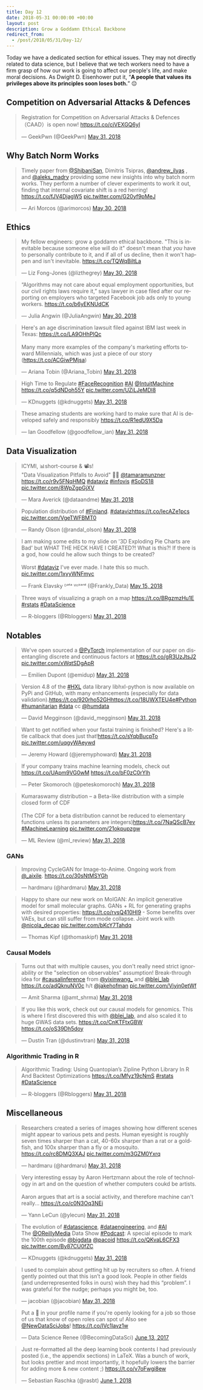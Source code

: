 ```yaml
---
title: Day 12
date: 2018-05-31 00:00:00 +00:00
layout: post
description: Grow a Goddamn Ethical Backbone
redirect_from:
  - /post/2018/05/31/Day-12/
---
```


Today we have a dedicated section for ethical issues. They may not directly related to data science, but I believe that we tech workers need to have a firm grasp of how our work is going to affect our people's life, and make moral decisions. As Dwight D. Eisenhower put it, “**A people that values its privileges above its principles soon loses both.**” :pensive:

## Competition on Adversarial Attacks & Defences
<amp-twitter width="400" height="400"
             layout="responsive"
             data-tweetid="1002139227663011841">
    <blockquote placeholder><p lang="en" dir="ltr">Registration for Competition on Adversarial Attacks &amp; Defences（CAAD）is open now! <a href="https://t.co/cjVEXGQ6yI">https://t.co/cjVEXGQ6yI</a></p>&mdash; GeekPwn (@GeekPwn) <a href="https://twitter.com/GeekPwn/status/1002139227663011841?ref_src=twsrc%5Etfw">May 31, 2018</a></blockquote>
</amp-twitter>

## Why Batch Norm Works
<amp-twitter width="400" height="400"
             layout="responsive"
             data-tweetid="1001856542268952576">
    <blockquote placeholder><p lang="en" dir="ltr">Timely paper from <a href="https://twitter.com/ShibaniSan?ref_src=twsrc%5Etfw">@ShibaniSan</a>, Dimitris Tsipras, <a href="https://twitter.com/andrew_ilyas?ref_src=twsrc%5Etfw">@andrew_ilyas</a> , and <a href="https://twitter.com/aleks_madry?ref_src=twsrc%5Etfw">@aleks_madry</a> providing some new insights into why batch norm works. They perform a number of clever experiments to work it out, finding that internal covariate shift is a red herring! <a href="https://t.co/fJV4DjagW5">https://t.co/fJV4DjagW5</a> <a href="https://t.co/G20yf9pMeJ">pic.twitter.com/G20yf9pMeJ</a></p>&mdash; Ari Morcos (@arimorcos) <a href="https://twitter.com/arimorcos/status/1001856542268952576?ref_src=twsrc%5Etfw">May 30, 2018</a></blockquote>
</amp-twitter>

## Ethics
<amp-twitter width="400" height="400"
             layout="responsive"
             data-tweetid="1001845921162956801">
    <blockquote placeholder><p lang="en" dir="ltr">My fellow engineers: grow a goddamn ethical backbone. &quot;This is inevitable because someone else will do it&quot; doesn&#39;t mean that *you* have to personally contribute to it, and if all of us decline, then it won&#39;t happen and isn&#39;t inevitable. <a href="https://t.co/TQWqBiltLa">https://t.co/TQWqBiltLa</a></p>&mdash; Liz Fong-Jones (@lizthegrey) <a href="https://twitter.com/lizthegrey/status/1001845921162956801?ref_src=twsrc%5Etfw">May 30, 2018</a></blockquote>
</amp-twitter>

<amp-twitter width="400" height="400"
             layout="responsive"
             data-tweetid="1001905315695112192">
    <blockquote placeholder><p lang="en" dir="ltr">“Algorithms may not care about equal employment opportunities, but our civil rights laws require it,” says lawyer in case filed after our reporting on employers who targeted Facebook job ads only to young workers. <a href="https://t.co/b6yEKNUdCK">https://t.co/b6yEKNUdCK</a></p>&mdash; Julia Angwin (@JuliaAngwin) <a href="https://twitter.com/JuliaAngwin/status/1001905315695112192?ref_src=twsrc%5Etfw">May 30, 2018</a></blockquote>
</amp-twitter>

<amp-twitter width="400" height="400"
             layout="responsive"
             data-tweetid="1002319562149376000">
    <blockquote placeholder><p lang="en" dir="ltr">Here&#39;s an age discrimination lawsuit filed against IBM last week in Texas: <a href="https://t.co/LA9OHhPlQc">https://t.co/LA9OHhPlQc</a><br><br>Many many more examples of the company&#39;s marketing efforts toward Millennials, which was just a piece of our story (<a href="https://t.co/ACGiwPMjsa">https://t.co/ACGiwPMjsa</a>)</p>&mdash; Ariana Tobin (@Ariana_Tobin) <a href="https://twitter.com/Ariana_Tobin/status/1002319562149376000?ref_src=twsrc%5Etfw">May 31, 2018</a></blockquote>
</amp-twitter>

<amp-twitter width="400" height="400"
             layout="responsive"
             data-tweetid="1002226960066588672">
    <blockquote placeholder><p lang="en" dir="ltr">High Time to Regulate <a href="https://twitter.com/hashtag/FaceRecognition?src=hash&amp;ref_src=twsrc%5Etfw">#FaceRecognition</a> <a href="https://twitter.com/hashtag/AI?src=hash&amp;ref_src=twsrc%5Etfw">#AI</a> <a href="https://twitter.com/IntuitMachine?ref_src=twsrc%5Etfw">@IntuitMachine</a> <a href="https://t.co/q5dNDoh55Y">https://t.co/q5dNDoh55Y</a> <a href="https://t.co/UZiLJeMDl8">pic.twitter.com/UZiLJeMDl8</a></p>&mdash; KDnuggets (@kdnuggets) <a href="https://twitter.com/kdnuggets/status/1002226960066588672?ref_src=twsrc%5Etfw">May 31, 2018</a></blockquote>
</amp-twitter>

<amp-twitter width="400" height="400"
             layout="responsive"
             data-tweetid="1002251305807593477">
    <blockquote placeholder><p lang="en" dir="ltr">These amazing students are working hard to make sure that AI is developed safely and responsibly <a href="https://t.co/R1edU9X5Da">https://t.co/R1edU9X5Da</a></p>&mdash; Ian Goodfellow (@goodfellow_ian) <a href="https://twitter.com/goodfellow_ian/status/1002251305807593477?ref_src=twsrc%5Etfw">May 31, 2018</a></blockquote>
</amp-twitter>

## Data Visualization
<amp-twitter width="400" height="400"
             layout="responsive"
             data-tweetid="1002259952336064512">
    <blockquote placeholder><p lang="en" dir="ltr">ICYMI, 📊short-course &amp; 📽s!<br>&quot;Data Visualization Pitfalls to Avoid&quot; 👩‍💻 <a href="https://twitter.com/tamaramunzner?ref_src=twsrc%5Etfw">@tamaramunzner</a>  <a href="https://t.co/r9v5FNqHMQ">https://t.co/r9v5FNqHMQ</a> <a href="https://twitter.com/hashtag/dataviz?src=hash&amp;ref_src=twsrc%5Etfw">#dataviz</a> <a href="https://twitter.com/hashtag/infovis?src=hash&amp;ref_src=twsrc%5Etfw">#infovis</a> <a href="https://twitter.com/hashtag/SoDS18?src=hash&amp;ref_src=twsrc%5Etfw">#SoDS18</a> <a href="https://t.co/8WpZgpGjXV">pic.twitter.com/8WpZgpGjXV</a></p>&mdash; Mara Averick (@dataandme) <a href="https://twitter.com/dataandme/status/1002259952336064512?ref_src=twsrc%5Etfw">May 31, 2018</a></blockquote>
</amp-twitter>

<amp-twitter width="400" height="400"
             layout="responsive"
             data-tweetid="1002235710026399744">
    <blockquote placeholder><p lang="en" dir="ltr">Population distribution of <a href="https://twitter.com/hashtag/Finland?src=hash&amp;ref_src=twsrc%5Etfw">#Finland</a>. <a href="https://twitter.com/hashtag/dataviz?src=hash&amp;ref_src=twsrc%5Etfw">#dataviz</a><a href="https://t.co/IecAZe1pcs">https://t.co/IecAZe1pcs</a> <a href="https://t.co/VgeTWFBMT0">pic.twitter.com/VgeTWFBMT0</a></p>&mdash; Randy Olson (@randal_olson) <a href="https://twitter.com/randal_olson/status/1002235710026399744?ref_src=twsrc%5Etfw">May 31, 2018</a></blockquote>
</amp-twitter>

<amp-twitter width="400" height="400"
             layout="responsive"
             data-tweetid="996224610696822784">
    <blockquote placeholder><p lang="en" dir="ltr">I am making some edits to my slide on &#39;3D Exploding Pie Charts are Bad&#39; but WHAT THE HECK HAVE I CREATED?! What is this?! If there is a god, how could he allow such things to be created?<br><br>Worst <a href="https://twitter.com/hashtag/dataviz?src=hash&amp;ref_src=twsrc%5Etfw">#dataviz</a> I&#39;ve ever made. I hate this so much. <a href="https://t.co/1xyyWNFmyc">pic.twitter.com/1xyyWNFmyc</a></p>&mdash; Frank Elavsky ᴰᵃᵗᵃ ᵂᶦᶻᵃʳᵈ (@Frankly_Data) <a href="https://twitter.com/Frankly_Data/status/996224610696822784?ref_src=twsrc%5Etfw">May 15, 2018</a></blockquote>
</amp-twitter>

<amp-twitter width="400" height="400"
             layout="responsive"
             data-tweetid="1002230870726594561">
    <blockquote placeholder><p lang="en" dir="ltr">Three ways of visualizing a graph on a map <a href="https://t.co/BRgzmzHu1E">https://t.co/BRgzmzHu1E</a> <a href="https://twitter.com/hashtag/rstats?src=hash&amp;ref_src=twsrc%5Etfw">#rstats</a> <a href="https://twitter.com/hashtag/DataScience?src=hash&amp;ref_src=twsrc%5Etfw">#DataScience</a></p>&mdash; R-bloggers (@Rbloggers) <a href="https://twitter.com/Rbloggers/status/1002230870726594561?ref_src=twsrc%5Etfw">May 31, 2018</a></blockquote>
</amp-twitter>

## Notables
<amp-twitter width="400" height="400"
             layout="responsive"
             data-tweetid="1002308167794024448">
    <blockquote placeholder><p lang="en" dir="ltr">We&#39;ve open sourced a <a href="https://twitter.com/PyTorch?ref_src=twsrc%5Etfw">@PyTorch</a> implementation of our paper on disentangling discrete and continuous factors at <a href="https://t.co/gR3UzJtsJ2">https://t.co/gR3UzJtsJ2</a> <a href="https://t.co/xWqtSDgApR">pic.twitter.com/xWqtSDgApR</a></p>&mdash; Emilien Dupont (@emidup) <a href="https://twitter.com/emidup/status/1002308167794024448?ref_src=twsrc%5Etfw">May 31, 2018</a></blockquote>
</amp-twitter>

<amp-twitter width="400" height="400"
             layout="responsive"
             data-tweetid="1002176824154120192">
    <blockquote placeholder><p lang="en" dir="ltr">Version 4.8 of the <a href="https://twitter.com/hashtag/HXL?src=hash&amp;ref_src=twsrc%5Etfw">#HXL</a> data library libhxl-python is now available on PyPi and GitHub, with many enhancements (especially for data validation).<a href="https://t.co/920rho52GH">https://t.co/920rho52GH</a><a href="https://t.co/18UWXTEU4e">https://t.co/18UWXTEU4e</a><a href="https://twitter.com/hashtag/Python?src=hash&amp;ref_src=twsrc%5Etfw">#Python</a> <a href="https://twitter.com/hashtag/humanitarian?src=hash&amp;ref_src=twsrc%5Etfw">#humanitarian</a> <a href="https://twitter.com/hashtag/data?src=hash&amp;ref_src=twsrc%5Etfw">#data</a> cc <a href="https://twitter.com/humdata?ref_src=twsrc%5Etfw">@humdata</a></p>&mdash; David Megginson (@david_megginson) <a href="https://twitter.com/david_megginson/status/1002176824154120192?ref_src=twsrc%5Etfw">May 31, 2018</a></blockquote>
</amp-twitter>

<amp-twitter width="400" height="400"
             layout="responsive"
             data-tweetid="1002266493982199808">
    <blockquote placeholder><p lang="en" dir="ltr">Want to get notified when your fastai training is finished? Here&#39;s a little callback that does just that!<a href="https://t.co/sYqbBucpTo">https://t.co/sYqbBucpTo</a> <a href="https://t.co/uqgyWAeywd">pic.twitter.com/uqgyWAeywd</a></p>&mdash; Jeremy Howard (@jeremyphoward) <a href="https://twitter.com/jeremyphoward/status/1002266493982199808?ref_src=twsrc%5Etfw">May 31, 2018</a></blockquote>
</amp-twitter>

<amp-twitter width="400" height="400"
             layout="responsive"
             data-tweetid="1002303843802087424">
    <blockquote placeholder><p lang="en" dir="ltr">If your company trains machine learning models, check out <a href="https://t.co/UApm9VG0wM">https://t.co/UApm9VG0wM</a> <a href="https://t.co/bF0zC0rYlh">https://t.co/bF0zC0rYlh</a></p>&mdash; Peter Skomoroch (@peteskomoroch) <a href="https://twitter.com/peteskomoroch/status/1002303843802087424?ref_src=twsrc%5Etfw">May 31, 2018</a></blockquote>
</amp-twitter>

<amp-twitter width="400" height="400"
             layout="responsive"
             data-tweetid="1002143417512726529">
    <blockquote placeholder><p lang="en" dir="ltr">Kumaraswamy distribution – a Beta-like distribution with a simple closed form of CDF<br><br>(The CDF for a beta distribution cannot be reduced to elementary functions unless its parameters are integers)<a href="https://t.co/7NaQScB7ev">https://t.co/7NaQScB7ev</a>  <a href="https://twitter.com/hashtag/MachineLearning?src=hash&amp;ref_src=twsrc%5Etfw">#MachineLearning</a> <a href="https://t.co/21okpupzgw">pic.twitter.com/21okpupzgw</a></p>&mdash; ML Review (@ml_review) <a href="https://twitter.com/ml_review/status/1002143417512726529?ref_src=twsrc%5Etfw">May 31, 2018</a></blockquote>
</amp-twitter>

### GANs
<amp-twitter width="400" height="400"
             layout="responsive"
             data-tweetid="1002323742976983040">
    <blockquote placeholder><p lang="en" dir="ltr">Improving CycleGAN for Image-to-Anime. Ongoing work from <a href="https://twitter.com/_aixile?ref_src=twsrc%5Etfw">@_aixile</a>. <a href="https://t.co/30sNtMSYGh">https://t.co/30sNtMSYGh</a></p>&mdash; hardmaru (@hardmaru) <a href="https://twitter.com/hardmaru/status/1002323742976983040?ref_src=twsrc%5Etfw">May 31, 2018</a></blockquote>
</amp-twitter>

<amp-twitter width="400" height="400"
             layout="responsive"
             data-tweetid="1002097273130700800">
    <blockquote placeholder><p lang="en" dir="ltr">Happy to share our new work on MolGAN: An implicit generative model for small molecular graphs. GANs + RL for generating graphs with desired properties: <a href="https://t.co/rvsQ410HI9">https://t.co/rvsQ410HI9</a> - Some benefits over VAEs, but can still suffer from mode collapse. Joint work with <a href="https://twitter.com/nicola_decao?ref_src=twsrc%5Etfw">@nicola_decao</a> <a href="https://t.co/bKcY7Tahdq">pic.twitter.com/bKcY7Tahdq</a></p>&mdash; Thomas Kipf (@thomaskipf) <a href="https://twitter.com/thomaskipf/status/1002097273130700800?ref_src=twsrc%5Etfw">May 31, 2018</a></blockquote>
</amp-twitter>

### Causal Models
<amp-twitter width="400" height="400"
             layout="responsive"
             data-tweetid="1002164017157226496">
    <blockquote placeholder><p lang="en" dir="ltr">Turns out that with multiple causes, you don&#39;t really need strict ignorability or the &quot;selection on observables&quot; assumption! Break-through idea for <a href="https://twitter.com/hashtag/causalinference?src=hash&amp;ref_src=twsrc%5Etfw">#causalinference</a> from <a href="https://twitter.com/yixinwang_?ref_src=twsrc%5Etfw">@yixinwang_</a> and <a href="https://twitter.com/blei_lab?ref_src=twsrc%5Etfw">@blei_lab</a> <a href="https://t.co/adQknuNV0c">https://t.co/adQknuNV0c</a> h/t <a href="https://twitter.com/jakehofman?ref_src=twsrc%5Etfw">@jakehofman</a> <a href="https://t.co/Vjyjn0etWf">pic.twitter.com/Vjyjn0etWf</a></p>&mdash; Amit Sharma (@amt_shrma) <a href="https://twitter.com/amt_shrma/status/1002164017157226496?ref_src=twsrc%5Etfw">May 31, 2018</a></blockquote>
</amp-twitter>

<amp-twitter width="400" height="400"
             layout="responsive"
             data-tweetid="1002243420373635073">
    <blockquote placeholder><p lang="en" dir="ltr">If you like this work, check out our causal models for genomics. This is where I first discovered this with <a href="https://twitter.com/blei_lab?ref_src=twsrc%5Etfw">@blei_lab</a>, and also scaled it to huge GWAS data sets. <a href="https://t.co/CnKTFtxGBW">https://t.co/CnKTFtxGBW</a> <a href="https://t.co/oS39Dh5doy">https://t.co/oS39Dh5doy</a></p>&mdash; Dustin Tran (@dustinvtran) <a href="https://twitter.com/dustinvtran/status/1002243420373635073?ref_src=twsrc%5Etfw">May 31, 2018</a></blockquote>
</amp-twitter>


### Algorithmic Trading in R
<amp-twitter width="400" height="400"
             layout="responsive"
             data-tweetid="1002140235856273409">
    <blockquote placeholder><p lang="en" dir="ltr">Algorithmic Trading: Using Quantopian’s Zipline Python Library In R And Backtest Optimizations  <a href="https://t.co/Mfyz19cNmS">https://t.co/Mfyz19cNmS</a> <a href="https://twitter.com/hashtag/rstats?src=hash&amp;ref_src=twsrc%5Etfw">#rstats</a> <a href="https://twitter.com/hashtag/DataScience?src=hash&amp;ref_src=twsrc%5Etfw">#DataScience</a></p>&mdash; R-bloggers (@Rbloggers) <a href="https://twitter.com/Rbloggers/status/1002140235856273409?ref_src=twsrc%5Etfw">May 31, 2018</a></blockquote>
</amp-twitter>


## Miscellaneous
<amp-twitter width="400" height="400"
             layout="responsive"
             data-tweetid="1002169309076979712">
    <blockquote placeholder><p lang="en" dir="ltr">Researchers created a series of images showing how different scenes might appear to various pets and pests. Human eyesight is roughly seven times sharper than a cat, 40-60x sharper than a rat or a goldfish, and 100x sharper than a fly or a mosquito. <a href="https://t.co/rc8DMQ3XAJ">https://t.co/rc8DMQ3XAJ</a> <a href="https://t.co/m3GZM0Yxrq">pic.twitter.com/m3GZM0Yxrq</a></p>&mdash; hardmaru (@hardmaru) <a href="https://twitter.com/hardmaru/status/1002169309076979712?ref_src=twsrc%5Etfw">May 31, 2018</a></blockquote>
</amp-twitter>

<amp-twitter width="400" height="400"
             layout="responsive"
             data-tweetid="1002178904885473280">
    <blockquote placeholder><p lang="en" dir="ltr">Very interesting essay by Aaron Hertzmann about the role of technology in art and on the question of whether computers coukd be artists.<br><br>Aaron argues that art is a social activity, and therefore machine can&#39;t really... <a href="https://t.co/c0N3Oq3NEi">https://t.co/c0N3Oq3NEi</a></p>&mdash; Yann LeCun (@ylecun) <a href="https://twitter.com/ylecun/status/1002178904885473280?ref_src=twsrc%5Etfw">May 31, 2018</a></blockquote>
</amp-twitter>

<amp-twitter width="400" height="400"
             layout="responsive"
             data-tweetid="1002283093754089474">
    <blockquote placeholder><p lang="en" dir="ltr">The evolution of <a href="https://twitter.com/hashtag/datascience?src=hash&amp;ref_src=twsrc%5Etfw">#datascience</a>, <a href="https://twitter.com/hashtag/dataengineering?src=hash&amp;ref_src=twsrc%5Etfw">#dataengineering</a>, and <a href="https://twitter.com/hashtag/AI?src=hash&amp;ref_src=twsrc%5Etfw">#AI</a><br>The <a href="https://twitter.com/OReillyMedia?ref_src=twsrc%5Etfw">@OReillyMedia</a> Data Show <a href="https://twitter.com/hashtag/Podcast?src=hash&amp;ref_src=twsrc%5Etfw">#Podcast</a>: A special episode to mark the 100th episode <a href="https://twitter.com/bigdata?ref_src=twsrc%5Etfw">@bigdata</a> <a href="https://twitter.com/pacoid?ref_src=twsrc%5Etfw">@pacoid</a>  <a href="https://t.co/QKvaL6CFX3">https://t.co/QKvaL6CFX3</a> <a href="https://t.co/By87CU0fZC">pic.twitter.com/By87CU0fZC</a></p>&mdash; KDnuggets (@kdnuggets) <a href="https://twitter.com/kdnuggets/status/1002283093754089474?ref_src=twsrc%5Etfw">May 31, 2018</a></blockquote>
</amp-twitter>

<amp-twitter width="400" height="400"
             layout="responsive"
             data-tweetid="1002295846107365376">
    <blockquote placeholder><p lang="en" dir="ltr">I used to complain about getting hit up by recruiters so often. A friend gently pointed out that this isn’t a good look. People in other fields (and underrepresented folks in ours) wish they had this “problem”. I was grateful for the nudge; perhaps you might be, too.</p>&mdash; jacobian (@jacobian) <a href="https://twitter.com/jacobian/status/1002295846107365376?ref_src=twsrc%5Etfw">May 31, 2018</a></blockquote>
</amp-twitter>

<amp-twitter width="400" height="400"
             layout="responsive"
             data-tweetid="874489979828940801">
    <blockquote placeholder><p lang="en" dir="ltr">Put a 🔎 in your profile name if you&#39;re openly looking for a job so those of us that know of open roles can spot u! Also see <a href="https://twitter.com/NewDataSciJobs?ref_src=twsrc%5Etfw">@NewDataSciJobs</a>! <a href="https://t.co/IVc1lavz1w">https://t.co/IVc1lavz1w</a></p>&mdash; Data Science Renee (@BecomingDataSci) <a href="https://twitter.com/BecomingDataSci/status/874489979828940801?ref_src=twsrc%5Etfw">June 13, 2017</a></blockquote>
</amp-twitter>

<amp-twitter width="400" height="400"
             layout="responsive"
             data-tweetid="1002343473167654913">
    <blockquote placeholder><p lang="en" dir="ltr">Just re-formatted all the deep learning book contents I had previously posted (i.e., the appendix sections) in LaTeX. Was a bunch of work, but looks prettier and most importantly, it hopefully lowers the barrier for adding more &amp; new content ;) <a href="https://t.co/v7oFwgi8ew">https://t.co/v7oFwgi8ew</a></p>&mdash; Sebastian Raschka (@rasbt) <a href="https://twitter.com/rasbt/status/1002343473167654913?ref_src=twsrc%5Etfw">June 1, 2018</a></blockquote>
</amp-twitter>
